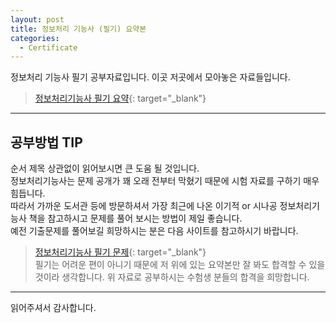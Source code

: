 ```yaml
---
layout: post
title: 정보처리 기능사 (필기) 요약본
categories:
  - Certificate
---
```


정보처리 기능사 필기 공부자료입니다. 이곳 저곳에서 모아놓은 자료들입니다.  
> [정보처리기능사 필기 요약](https://1drv.ms/f/s!AnCKISpAsNPvi8QgQbEhABnSsjUV-w){: target="_blank"}  

---
## 공부방법 TIP  
순서 제목 상관없이 읽어보시면 큰 도움 될 것입니다.  
정보처리기능사는 문제 공개가 꽤 오래 전부터 막혔기 때문에 시험 자료를 구하기 매우 힘듭니다.  
따라서 가까운 도서관 등에 방문하셔서 가장 최근에 나온 이기적 or 시나공 정보처리기능사 책을 참고하시고 문제를 풀어 보시는 방법이 제일 좋습니다.  
예전 기출문제를 풀어보길 희망하시는 분은 다음 사이트를 참고하시기 바랍니다.  
> [정보처리기능사 필기 문제](https://www.comcbt.com/xe/j1){: target="_blank"}  
필기는 어려운 편이 아니기 때문에 저 위에 있는 요약본만 잘 봐도 합격할 수 있을 것이라 생각합니다. 위 자료로 공부하시는 수험생 분들의 합격을 희망합니다.  

---

읽어주셔서 감사합니다.
